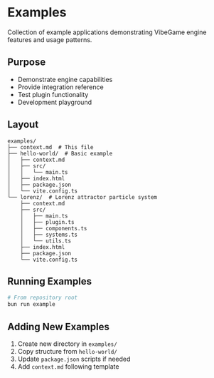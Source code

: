 # Examples

<!-- LLM:OVERVIEW -->
Collection of example applications demonstrating VibeGame engine features and usage patterns.
<!-- /LLM:OVERVIEW -->

## Purpose

- Demonstrate engine capabilities
- Provide integration reference
- Test plugin functionality
- Development playground

## Layout

```
examples/
├── context.md  # This file
├── hello-world/  # Basic example
│   ├── context.md
│   ├── src/
│   │   └── main.ts
│   ├── index.html
│   ├── package.json
│   └── vite.config.ts
└── lorenz/  # Lorenz attractor particle system
    ├── context.md
    ├── src/
    │   ├── main.ts
    │   ├── plugin.ts
    │   ├── components.ts
    │   ├── systems.ts
    │   └── utils.ts
    ├── index.html
    ├── package.json
    └── vite.config.ts
```

## Running Examples

```bash
# From repository root
bun run example
```

## Adding New Examples

1. Create new directory in `examples/`
2. Copy structure from `hello-world/`
3. Update `package.json` scripts if needed
4. Add `context.md` following template
